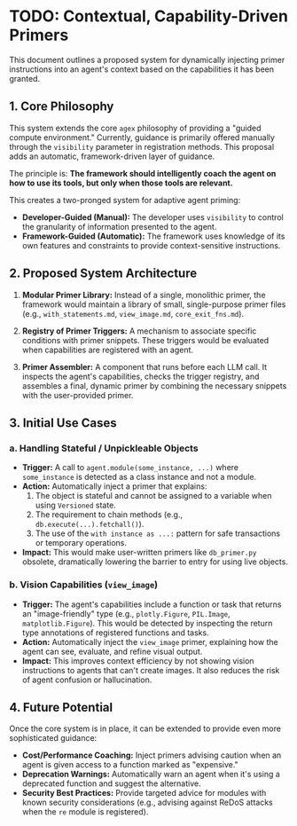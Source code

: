 # TODO: Contextual, Capability-Driven Primers

This document outlines a proposed system for dynamically injecting primer instructions into an agent's context based on the capabilities it has been granted.

## 1. Core Philosophy

This system extends the core `agex` philosophy of providing a "guided compute environment." Currently, guidance is primarily offered manually through the `visibility` parameter in registration methods. This proposal adds an automatic, framework-driven layer of guidance.

The principle is: **The framework should intelligently coach the agent on how to use its tools, but only when those tools are relevant.**

This creates a two-pronged system for adaptive agent priming:
-   **Developer-Guided (Manual):** The developer uses `visibility` to control the granularity of information presented to the agent.
-   **Framework-Guided (Automatic):** The framework uses knowledge of its own features and constraints to provide context-sensitive instructions.

## 2. Proposed System Architecture

1.  **Modular Primer Library:** Instead of a single, monolithic primer, the framework would maintain a library of small, single-purpose primer files (e.g., `with_statements.md`, `view_image.md`, `core_exit_fns.md`).

2.  **Registry of Primer Triggers:** A mechanism to associate specific conditions with primer snippets. These triggers would be evaluated when capabilities are registered with an agent.

3.  **Primer Assembler:** A component that runs before each LLM call. It inspects the agent's capabilities, checks the trigger registry, and assembles a final, dynamic primer by combining the necessary snippets with the user-provided primer.

## 3. Initial Use Cases

### a. Handling Stateful / Unpickleable Objects

-   **Trigger:** A call to `agent.module(some_instance, ...)` where `some_instance` is detected as a class instance and not a module.
-   **Action:** Automatically inject a primer that explains:
    1.  The object is stateful and cannot be assigned to a variable when using `Versioned` state.
    2.  The requirement to chain methods (e.g., `db.execute(...).fetchall()`).
    3.  The use of the `with instance as ...:` pattern for safe transactions or temporary operations.
-   **Impact:** This would make user-written primers like `db_primer.py` obsolete, dramatically lowering the barrier to entry for using live objects.

### b. Vision Capabilities (`view_image`)

-   **Trigger:** The agent's capabilities include a function or task that returns an "image-friendly" type (e.g., `plotly.Figure`, `PIL.Image`, `matplotlib.Figure`). This would be detected by inspecting the return type annotations of registered functions and tasks.
-   **Action:** Automatically inject the `view_image` primer, explaining how the agent can see, evaluate, and refine visual output.
-   **Impact:** This improves context efficiency by not showing vision instructions to agents that can't create images. It also reduces the risk of agent confusion or hallucination.

## 4. Future Potential

Once the core system is in place, it can be extended to provide even more sophisticated guidance:

-   **Cost/Performance Coaching:** Inject primers advising caution when an agent is given access to a function marked as "expensive."
-   **Deprecation Warnings:** Automatically warn an agent when it's using a deprecated function and suggest the alternative.
-   **Security Best Practices:** Provide targeted advice for modules with known security considerations (e.g., advising against ReDoS attacks when the `re` module is registered). 
